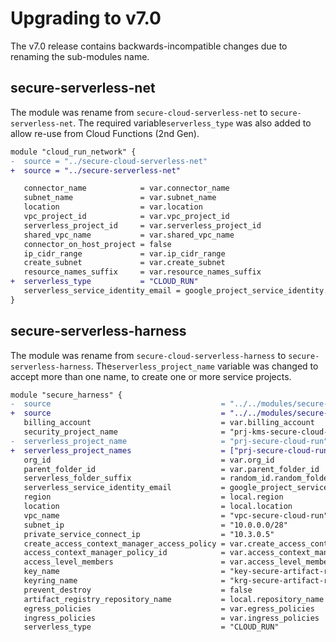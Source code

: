 # Upgrading to v7.0

The v7.0 release contains backwards-incompatible
changes due to renaming the sub-modules name.

## secure-serverless-net

The module was rename from `secure-cloud-serverless-net` to `secure-serverless-net`.
The required variable`serverless_type` was also added to allow re-use from Cloud Functions (2nd Gen).

```diff
module "cloud_run_network" {
-  source = "../secure-cloud-serverless-net"
+  source = "../secure-serverless-net"

   connector_name            = var.connector_name
   subnet_name               = var.subnet_name
   location                  = var.location
   vpc_project_id            = var.vpc_project_id
   serverless_project_id     = var.serverless_project_id
   shared_vpc_name           = var.shared_vpc_name
   connector_on_host_project = false
   ip_cidr_range             = var.ip_cidr_range
   create_subnet             = var.create_subnet
   resource_names_suffix     = var.resource_names_suffix
+  serverless_type           = "CLOUD_RUN"
   serverless_service_identity_email = google_project_service_identity.serverless_sa.email
}
```

## secure-serverless-harness

The module was rename from `secure-cloud-serverless-harness` to `secure-serverless-harness`.
The`serverless_project_name` variable was changed to accept more than one name, to create
one or more service projects.

```diff
module "secure_harness" {
-  source                                      = "../../modules/secure-cloud-serverless-harness"
+  source                                      = "../../modules/secure-serverless-harness"
   billing_account                             = var.billing_account
   security_project_name                       = "prj-kms-secure-cloud-run"
-  serverless_project_name                     = "prj-secure-cloud-run"
+  serverless_project_names                    = ["prj-secure-cloud-run"]
   org_id                                      = var.org_id
   parent_folder_id                            = var.parent_folder_id
   serverless_folder_suffix                    = random_id.random_folder_suffix.hex
   serverless_service_identity_email           = google_project_service_identity.serverless_sa.email
   region                                      = local.region
   location                                    = local.location
   vpc_name                                    = "vpc-secure-cloud-run"
   subnet_ip                                   = "10.0.0.0/28"
   private_service_connect_ip                  = "10.3.0.5"
   create_access_context_manager_access_policy = var.create_access_context_manager_access_policy
   access_context_manager_policy_id            = var.access_context_manager_policy_id
   access_level_members                        = var.access_level_members
   key_name                                    = "key-secure-artifact-registry"
   keyring_name                                = "krg-secure-artifact-registry"
   prevent_destroy                             = false
   artifact_registry_repository_name           = local.repository_name
   egress_policies                             = var.egress_policies
   ingress_policies                            = var.ingress_policies
   serverless_type                             = "CLOUD_RUN"
```
